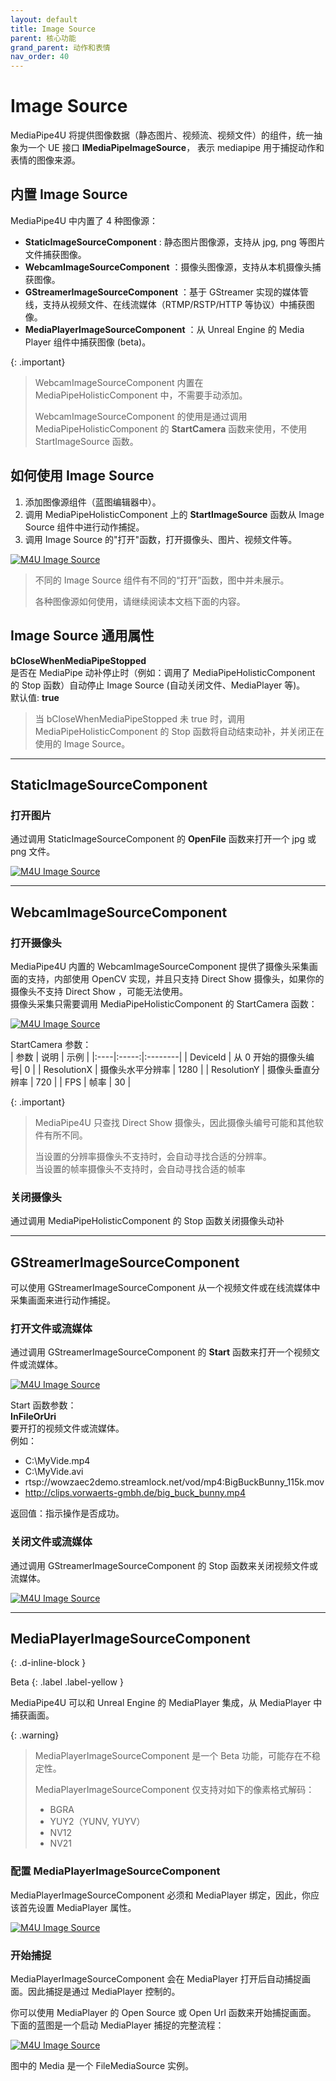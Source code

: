 ```yaml
---
layout: default
title: Image Source
parent: 核心功能
grand_parent: 动作和表情
nav_order: 40
---
```


# Image Source 

MediaPipe4U 将提供图像数据（静态图片、视频流、视频文件）的组件，统一抽象为一个 UE 接口 **IMediaPipeImageSource**， 表示 mediapipe 用于捕捉动作和表情的图像来源。   

## 内置 Image Source 
MediaPipe4U 中内置了 4 种图像源：

- **StaticImageSourceComponent** : 静态图片图像源，支持从 jpg, png 等图片文件捕获图像。   
- **WebcamImageSourceComponent** ：摄像头图像源，支持从本机摄像头捕获图像。   
- **GStreamerImageSourceComponent** ：基于 GStreamer 实现的媒体管线，支持从视频文件、在线流媒体（RTMP/RSTP/HTTP 等协议）中捕获图像。   
- **MediaPlayerImageSourceComponent** ：从 Unreal Engine 的 Media Player 组件中捕获图像 (beta)。   

{: .important}
> WebcamImageSourceComponent 内置在 MediaPipeHolisticComponent 中，不需要手动添加。   
>
> WebcamImageSourceComponent 的使用是通过调用 MediaPipeHolisticComponent 的 **StartCamera** 函数来使用，不使用 StartImageSource 函数。   



## 如何使用 Image Source

1. 添加图像源组件（蓝图编辑器中）。
2. 调用 MediaPipeHolisticComponent 上的 **StartImageSource** 函数从 Image Source 组件中进行动作捕捉。
3. 调用 Image Source 的"打开"函数，打开摄像头、图片、视频文件等。

[![M4U Image Source](./images/image_source_components.jpg "M4U Image Source")](./images/image_source_components.jpg)


> 不同的 Image Source 组件有不同的“打开”函数，图中并未展示。
> 
> 各种图像源如何使用，请继续阅读本文档下面的内容。

## Image Source 通用属性
   
**bCloseWhenMediaPipeStopped**   
是否在 MediaPipe 动补停止时（例如：调用了 MediaPipeHolisticComponent 的 Stop 函数）自动停止 Image Source (自动关闭文件、MediaPlayer 等)。   
默认值: **true**

> 当 bCloseWhenMediaPipeStopped 未 true 时，调用 MediaPipeHolisticComponent 的 Stop 函数将自动结束动补，并关闭正在使用的 Image Source。

---    

## StaticImageSourceComponent

### 打开图片   
通过调用 StaticImageSourceComponent 的 **OpenFile** 函数来打开一个 jpg 或 png 文件。

[![M4U Image Source](./images/image_source_static_open_file.jpg "M4U Image Source")](./images/image_source_static_open_file.jpg)

---   

## WebcamImageSourceComponent

### 打开摄像头
MediaPipe4U 内置的 WebcamImageSourceComponent 提供了摄像头采集画面的支持，内部使用 OpenCV 实现，并且只支持 Direct Show 摄像头，如果你的摄像头不支持 Direct Show ，可能无法使用。   
摄像头采集只需要调用 MediaPipeHolisticComponent 的 StartCamera 函数：  

[![M4U Image Source](./images/image_source_start_camera.jpg "M4U Image Source")](./images/image_source_start_camera.jpg)

StartCamera 参数：   
| 参数 | 说明 | 示例 |
|:----|:-----:|:--------|
| DeviceId | 从 0 开始的摄像头编号| 0 |
| ResolutionX | 摄像头水平分辨率 | 1280 |
| ResolutionY | 摄像头垂直分辨率 | 720 |
| FPS | 帧率 | 30 |
   
{: .important}
> MediaPipe4U 只查找 Direct Show 摄像头，因此摄像头编号可能和其他软件有所不同。   
> 
> 当设置的分辨率摄像头不支持时，会自动寻找合适的分辨率。   
> 当设置的帧率摄像头不支持时，会自动寻找合适的帧率   

### 关闭摄像头   
通过调用 MediaPipeHolisticComponent 的 Stop 函数关闭摄像头动补

---   

## GStreamerImageSourceComponent

可以使用 GStreamerImageSourceComponent 从一个视频文件或在线流媒体中采集画面来进行动作捕捉。   

### 打开文件或流媒体

通过调用 GStreamerImageSourceComponent 的 **Start** 函数来打开一个视频文件或流媒体。   

[![M4U Image Source](./images/image_source_gstreamer_start.jpg "M4U Image Source")](./images/image_source_gstreamer_start.jpg)

Start 函数参数：      
**InFileOrUri**   
要开打的视频文件或流媒体。     
例如：   
- C:\MyVide.mp4   
- C:\MyVide.avi   
- rtsp://wowzaec2demo.streamlock.net/vod/mp4:BigBuckBunny_115k.mov   
- http://clips.vorwaerts-gmbh.de/big_buck_bunny.mp4   
   

返回值：指示操作是否成功。


### 关闭文件或流媒体

通过调用 GStreamerImageSourceComponent 的 Stop 函数来关闭视频文件或流媒体。   

[![M4U Image Source](./images/image_source_gstreamer_stop.jpg "M4U Image Source")](./images/image_source_gstreamer_stop.jpg)   

---   

## MediaPlayerImageSourceComponent
{: .d-inline-block }

Beta
{: .label .label-yellow } 

MediaPipe4U 可以和 Unreal Engine 的 MediaPlayer 集成，从 MediaPlayer 中捕获画面。      

{: .warning}
> MediaPlayerImageSourceComponent 是一个 Beta 功能，可能存在不稳定性。   
>   
> MediaPlayerImageSourceComponent 仅支持对如下的像素格式解码：
> - BGRA
> - YUY2（YUNV, YUYV）
> - NV12
> - NV21

### 配置 MediaPlayerImageSourceComponent   

 MediaPlayerImageSourceComponent 必须和 MediaPlayer 绑定，因此，你应该首先设置 MediaPlayer 属性。

[![M4U Image Source](./images/image_source_mp_properties.jpg "M4U Image Source")](./images/image_source_mp_properties.jpg)
 

### 开始捕捉

 MediaPlayerImageSourceComponent 会在 MediaPlayer 打开后自动捕捉画面。因此捕捉是通过 MediaPlayer 控制的。

 你可以使用 MediaPlayer 的 Open Source 或 Open Url 函数来开始捕捉画面。   
 下面的蓝图是一个启动 MediaPlayer 捕捉的完整流程：   

 [![M4U Image Source](./images/image_source_mp_start.jpg "M4U Image Source")](./images/image_source_mp_start.jpg)

 图中的 Media 是一个 FileMediaSource 实例。
